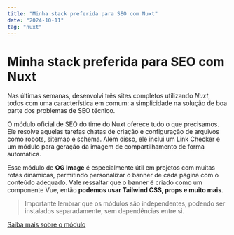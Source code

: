 ```yaml
---
title: "Minha stack preferida para SEO com Nuxt"
date: "2024-10-11"
tag: "nuxt"
---
```


<!--more-->

# Minha stack preferida para SEO com Nuxt

Nas últimas semanas, desenvolvi três sites completos utilizando _Nuxt_, todos com uma característica em comum: a simplicidade na solução de boa parte dos problemas de SEO técnico.

O módulo oficial de SEO do time do Nuxt oferece tudo o que precisamos. Ele resolve aquelas tarefas chatas de criação e configuração de arquivos como robots, sitemap e schema. Além disso, ele inclui um Link Checker e um módulo para geração da imagem de compartilhamento de forma automática.

Esse módulo de **OG Image** é especialmente útil em projetos com muitas rotas dinâmicas, permitindo personalizar o banner de cada página com o conteúdo adequado. Vale ressaltar que o banner é criado como um componente Vue, então **podemos usar Tailwind CSS, props e muito mais**.

> Importante lembrar que os módulos são independentes, podendo ser instalados separadamente, sem dependências entre si.

[Saiba mais sobre o módulo](https://nuxtseo.com/)
